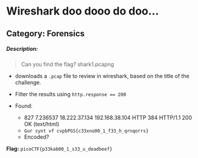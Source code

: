 # Wireshark doo dooo do doo...
## Category: Forensics

##### Description:
> Can you find the flag? shark1.pcapng
 * downloads a `.pcap` file to review in wireshark, based on the title of the challenge.

 * Filter the results using `http.response == 200`
 * Found:
   * 827	7.236537	18.222.37.134	192.168.38.104	HTTP	384	HTTP/1.1 200 OK  (text/html)
   * `Gur synt vf cvpbPGS{c33xno00_1_f33_h_qrnqorrs}`
   * Encoded?

__Flag:__ `picoCTF{p33kab00_1_s33_u_deadbeef}`
